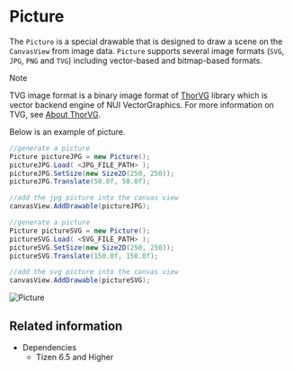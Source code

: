 # Picture
The `Picture` is a special drawable that is designed to draw a scene on the `CanvasView` from image data.
`Picture` supports several image formats (`SVG`, `JPG`, `PNG` and `TVG`) including vector-based and bitmap-based formats.

> [!NOTE]
> TVG image format is a binary image format of [ThorVG](https://www.thorvg.org) library which is vector backend engine of NUI VectorGraphics. For more information on TVG, see [About ThorVG](https://www.thorvg.org/about).

Below is an example of picture.

```cs
//generate a picture
Picture pictureJPG = new Picture();
pictureJPG.Load( <JPG_FILE_PATH> );
pictureJPG.SetSize(new Size2D(250, 250));
pictureJPG.Translate(50.0f, 50.0f);

//add the jpg picture into the canvas view
canvasView.AddDrawable(pictureJPG);

//generate a picture
Picture pictureSVG = new Picture();
pictureSVG.Load( <SVG_FILE_PATH> );
pictureSVG.SetSize(new Size2D(250, 250));
pictureSVG.Translate(150.0f, 150.0f);

//add the svg picture into the canvas view
canvasView.AddDrawable(pictureSVG);
```

![Picture](./media/vectorgraphics_picture.png)


## Related information
- Dependencies
  -   Tizen 6.5 and Higher
